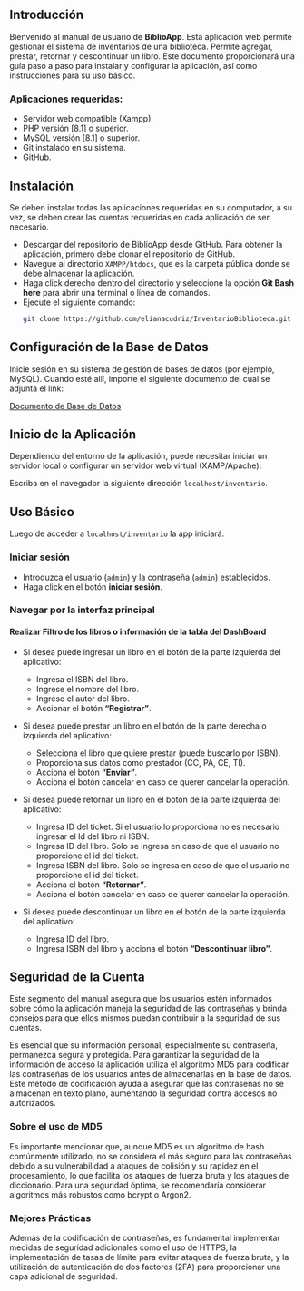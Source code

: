 ## Introducción

Bienvenido al manual de usuario de **BiblioApp**. Esta aplicación web permite gestionar el sistema de inventarios de una biblioteca. Permite agregar, prestar, retornar y descontinuar un libro. Este documento proporcionará una guía paso a paso para instalar y configurar la aplicación, así como instrucciones para su uso básico.

### Aplicaciones requeridas:

- Servidor web compatible (Xampp).
- PHP versión [8.1] o superior.
- MySQL versión [8.1] o superior.
- Git instalado en su sistema.
- GitHub.

## Instalación

Se deben instalar todas las aplicaciones requeridas en su computador, a su vez, se deben crear las cuentas requeridas en cada aplicación de ser necesario.

- Descargar del repositorio de BiblioApp desde GitHub. Para obtener la aplicación, primero debe clonar el repositorio de GitHub.
- Navegue al directorio `XAMPP/htdocs`, que es la carpeta pública donde se debe almacenar la aplicación.
- Haga click derecho dentro del directorio y seleccione la opción **Git Bash here** para abrir una terminal o línea de comandos.
- Ejecute el siguiente comando:
  ```bash
  git clone https://github.com/elianacudriz/InventarioBiblioteca.git
  ```
## Configuración de la Base de Datos

Inicie sesión en su sistema de gestión de bases de datos (por ejemplo, MySQL). Cuando esté allí, importe el siguiente documento del cual se adjunta el link:

[Documento de Base de Datos](https://drive.google.com/file/d/14xDQfaOOQ591-U6C3wqSjawm6LitZsHU/view?usp=drive_link)

## Inicio de la Aplicación

Dependiendo del entorno de la aplicación, puede necesitar iniciar un servidor local o configurar un servidor web virtual (XAMP/Apache).

Escriba en el navegador la siguiente dirección `localhost/inventario`.

## Uso Básico

Luego de acceder a `localhost/inventario` la app iniciará.

### Iniciar sesión

- Introduzca el usuario (`admin`) y la contraseña (`admin`) establecidos.
- Haga click en el botón **iniciar sesión**.

### Navegar por la interfaz principal

#### Realizar Filtro de los libros o información de la tabla del DashBoard

- Si desea puede ingresar un libro en el botón de la parte izquierda del aplicativo:
  - Ingresa el ISBN del libro.
  - Ingrese el nombre del libro.
  - Ingrese el autor del libro.
  - Accionar el botón **“Registrar”**.

- Si desea puede prestar un libro en el botón de la parte derecha o izquierda del aplicativo:
  - Selecciona el libro que quiere prestar (puede buscarlo por ISBN).
  - Proporciona sus datos como prestador (CC, PA, CE, TI).
  - Acciona el botón **“Enviar”**.
  - Acciona el botón cancelar en caso de querer cancelar la operación.

- Si desea puede retornar un libro en el botón de la parte izquierda del aplicativo:
  - Ingresa ID del ticket. Si el usuario lo proporciona no es necesario ingresar el Id del libro ni ISBN.
  - Ingresa ID del libro. Solo se ingresa en caso de que el usuario no proporcione el id del ticket.
  - Ingresa ISBN del libro. Solo se ingresa en caso de que el usuario no proporcione el id del ticket.
  - Acciona el botón **“Retornar”**.
  - Acciona el botón cancelar en caso de querer cancelar la operación.

- Si desea puede descontinuar un libro en el botón de la parte izquierda del aplicativo:
  - Ingresa ID del libro.
  - Ingresa ISBN del libro y acciona el botón **“Descontinuar libro”**.

## Seguridad de la Cuenta

Este segmento del manual asegura que los usuarios estén informados sobre cómo la aplicación maneja la seguridad de las contraseñas y brinda consejos para que ellos mismos puedan contribuir a la seguridad de sus cuentas.

Es esencial que su información personal, especialmente su contraseña, permanezca segura y protegida. Para garantizar la seguridad de la información de acceso la aplicación utiliza el algoritmo MD5 para codificar las contraseñas de los usuarios antes de almacenarlas en la base de datos. Este método de codificación ayuda a asegurar que las contraseñas no se almacenan en texto plano, aumentando la seguridad contra accesos no autorizados.

### Sobre el uso de MD5

Es importante mencionar que, aunque MD5 es un algoritmo de hash comúnmente utilizado, no se considera el más seguro para las contraseñas debido a su vulnerabilidad a ataques de colisión y su rapidez en el procesamiento, lo que facilita los ataques de fuerza bruta y los ataques de diccionario. Para una seguridad óptima, se recomendaría considerar algoritmos más robustos como bcrypt o Argon2.

### Mejores Prácticas

Además de la codificación de contraseñas, es fundamental implementar medidas de seguridad adicionales como el uso de HTTPS, la implementación de tasas de límite para evitar ataques de fuerza bruta, y la utilización de autenticación de dos factores (2FA) para proporcionar una capa adicional de seguridad.




